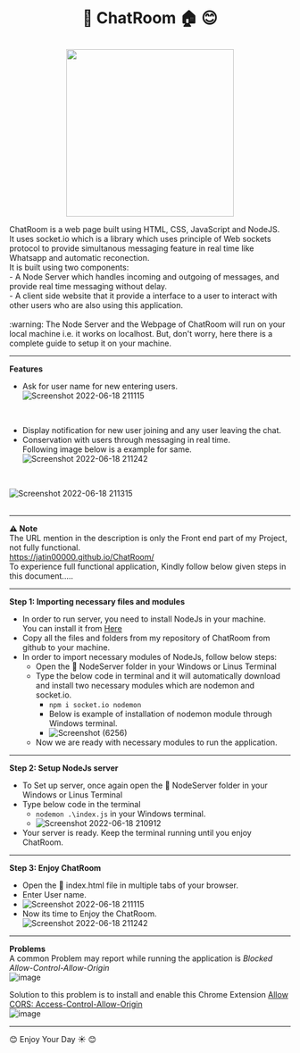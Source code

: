 # <p align="center"> :speech_balloon: ChatRoom :house: :blush: </p>
<p align="center">
  <img 
    width = "300px"
    height = "300px"
    src="https://user-images.githubusercontent.com/94428262/174448158-f46f66a4-a572-4f1e-913c-c2f748c998fe.jpeg"
  >
</p>
ChatRoom is a web page built using HTML, CSS, JavaScript and NodeJS.<br/>
It uses socket.io which is a library which uses principle of Web sockets protocol to provide simultanous messaging feature in real time like Whatsapp and automatic reconection.<br/>
It is built using two components:<br/>
- A Node Server which handles incoming and outgoing of messages, and provide real time messaging without delay.<br/>
- A client side website that it provide a interface to a user to interact with other users who are also using this application.<br/>
<br/>
:warning: The Node Server and the Webpage of ChatRoom will run on your local machine i.e. it works on localhost. But, don't worry, here there is a complete guide to setup it on your machine.<br/>

- - - -

**Features**<br/>
- Ask for user name for new entering users.<br/>
![Screenshot 2022-06-18 211115](https://user-images.githubusercontent.com/94428262/174446543-dd320727-6fb3-4878-99cc-ef67da774b9d.png)<br/>
<br/>

- Display notification for new user joining and any user leaving the chat.<br/>
- Conservation with users through messaging in real time.<br/>
Following image below is a example for same.<br/>
![Screenshot 2022-06-18 211242](https://user-images.githubusercontent.com/94428262/174446669-ccd119f0-ea7b-4f15-8056-3b62e60a4caf.png)<br/>
<br/>

![Screenshot 2022-06-18 211315](https://user-images.githubusercontent.com/94428262/174446723-ac5233e4-8c0e-4641-aab4-befc766379cf.png)<br/>
<br/>

- - - -

**:warning: Note**<br/>
The URL mention in the description is only the Front end part of my Project, not fully functional.<br/>
https://jatin00000.github.io/ChatRoom/ <br/>
To experience full functional application, Kindly follow below given steps in this document..... <br/>
- - - -

**Step 1: Importing necessary files and modules** <br/>
- In order to run server, you need to install NodeJs in your machine. <br/>
You can install it from [Here](https://nodejs.org/en/) <br/>
- Copy all the files and folders from my repository of ChatRoom from github to your machine.<br/>
- In order to import necessary modules of NodeJs, follow below steps: <br/>
  - Open the :open_file_folder: NodeServer folder in your Windows or Linus Terminal<br/>
  - Type the below code in terminal and it will automatically download and install two necessary modules which are nodemon and socket.io. <br/>
    - `npm i socket.io nodemon`<br/>
    - Below is example of installation of nodemon module through Windows terminal.<br/>
    - ![Screenshot (6256)](https://user-images.githubusercontent.com/94428262/174448021-cba22096-c58a-4ff1-ab64-8e971db45099.png)<br/>
  - Now we are ready with necessary modules to run the application.<br/>

- - - -

**Step 2: Setup NodeJs server**<br/>
- To Set up server, once again open the :open_file_folder: NodeServer folder in your Windows or Linus Terminal<br/>
- Type below code in the terminal
  - `nodemon .\index.js` in your Windows terminal. <br/>
  - ![Screenshot 2022-06-18 210912](https://user-images.githubusercontent.com/94428262/174447742-cc5e3958-b2bf-433e-9667-e9e95bac9614.png)<br/>
- Your server is ready. Keep the terminal running until you enjoy ChatRoom.<br/>
 
 - - - -
 
 **Step 3: Enjoy ChatRoom**<br/>
 - Open the :page_with_curl: index.html file in multiple tabs of your browser.
 - Enter User name.<br/>
 - ![Screenshot 2022-06-18 211115](https://user-images.githubusercontent.com/94428262/174447912-8ad48d29-1a47-43ed-bc0f-151c514224f5.png) <br/>
 - Now its time to Enjoy the ChatRoom.<br/>
 ![Screenshot 2022-06-18 211242](https://user-images.githubusercontent.com/94428262/174447934-e1103e46-85c4-4e69-b7bb-608d97138e1d.png)<br/>
 
 - - - -
 **Problems** <br/>
 A common Problem may report while running the application is *Blocked Allow-Control-Allow-Origin* </br>
 ![image](https://user-images.githubusercontent.com/94428262/208441751-b4cc9f4d-b0ad-483e-a574-1266a12f4eb4.png) </br>
 
 Solution to this problem is to install and enable this Chrome Extension [Allow CORS: Access-Control-Allow-Origin](https://user-images.githubusercontent.com/94428262/208441751-b4cc9f4d-b0ad-483e-a574-1266a12f4eb4.png) </br>
 ![image](https://user-images.githubusercontent.com/94428262/208442310-c0dcc11a-523d-406a-86c7-0572e952639a.png) </br>
 - - -

 

 :blush: Enjoy Your Day :sunny: :blush:


